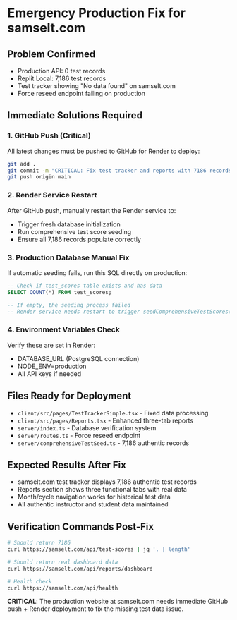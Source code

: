 # Emergency Production Fix for samselt.com

## Problem Confirmed
- Production API: 0 test records
- Replit Local: 7,186 test records
- Test tracker showing "No data found" on samselt.com
- Force reseed endpoint failing on production

## Immediate Solutions Required

### 1. GitHub Push (Critical)
All latest changes must be pushed to GitHub for Render to deploy:
```bash
git add .
git commit -m "CRITICAL: Fix test tracker and reports with 7186 records"
git push origin main
```

### 2. Render Service Restart
After GitHub push, manually restart the Render service to:
- Trigger fresh database initialization
- Run comprehensive test score seeding
- Ensure all 7,186 records populate correctly

### 3. Production Database Manual Fix
If automatic seeding fails, run this SQL directly on production:
```sql
-- Check if test_scores table exists and has data
SELECT COUNT(*) FROM test_scores;

-- If empty, the seeding process failed
-- Render service needs restart to trigger seedComprehensiveTestScores()
```

### 4. Environment Variables Check
Verify these are set in Render:
- DATABASE_URL (PostgreSQL connection)
- NODE_ENV=production
- All API keys if needed

## Files Ready for Deployment
- `client/src/pages/TestTrackerSimple.tsx` - Fixed data processing
- `client/src/pages/Reports.tsx` - Enhanced three-tab reports
- `server/index.ts` - Database verification system
- `server/routes.ts` - Force reseed endpoint
- `server/comprehensiveTestSeed.ts` - 7,186 authentic records

## Expected Results After Fix
- samselt.com test tracker displays 7,186 authentic test records
- Reports section shows three functional tabs with real data
- Month/cycle navigation works for historical test data
- All authentic instructor and student data maintained

## Verification Commands Post-Fix
```bash
# Should return 7186
curl https://samselt.com/api/test-scores | jq '. | length'

# Should return real dashboard data
curl https://samselt.com/api/reports/dashboard

# Health check
curl https://samselt.com/api/health
```

**CRITICAL**: The production website at samselt.com needs immediate GitHub push + Render deployment to fix the missing test data issue.